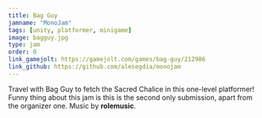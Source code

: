 ```yaml
---
title: Bag Guy
jamname: "MonoJam"
tags: [unity, platformer, minigame]
image: bagguy.jpg
type: jam
order: 0
link_gamejolt: https://gamejolt.com/games/bag-guy/212986
link_github: https://github.com/alesegdia/monojam
---
```


Travel with Bag Guy to fetch the Sacred Chalice in this one-level platformer! Funny thing about this jam is this is the second only submission, apart from the organizer one. Music by **rolemusic**.
